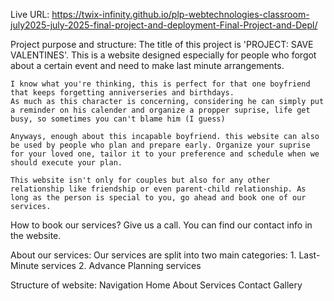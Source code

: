 Live URL:
    https://twix-infinity.github.io/plp-webtechnologies-classroom-july2025-july-2025-final-project-and-deployment-Final-Project-and-Depl/

Project purpose and structure:
    The title of this project is 'PROJECT: SAVE VALENTINES'.
    This is a website designed especially for people who forgot about a certain event and need to make last minute arrangements.

    I know what you're thinking, this is perfect for that one boyfriend that keeps forgetting anniverseries and birthdays.
    As much as this character is concerning, considering he can simply put a reminder on his calender and organize a propper suprise, life get busy, so sometimes you can't blame him (I guess)

    Anyways, enough about this incapable boyfriend. this website can also be used by people who plan and prepare early. Organize your suprise for your loved one, tailor it to your preference and schedule when we should execute your plan.

    This website isn't only for couples but also for any other relationship like friendship or even parent-child relationship. As long as the person is special to you, go ahead and book one of our services.

How to book our services?
    Give us a call. You can find our contact info in the website.

About our services:
    Our services are split into two main categories:
        1. Last-Minute services
        2. Advance Planning services
    
Structure of website:
    Navigation
    Home
    About
    Services
    Contact
    Gallery